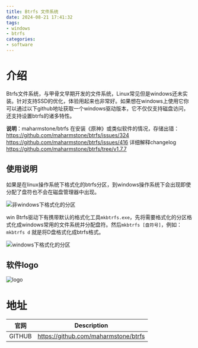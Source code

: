 ```yaml
---
title: Btrfs 文件系统
date: 2024-08-21 17:41:32
tags:
- windows
- btrfs
categories:
- software
---
```


# 介绍

Btrfs文件系统，与甲骨文早期开发的文件系统，Linux常见但是windows还未实装。针对支持SSD的优化，体验用起来也非常好。如果想在windows上使用它你可以通过以下github地址获取一个windows驱动版本，它不仅仅支持磁盘访问，还支持设置btrfs的诸多特性。
<!-- more -->
**说明**：maharmstone/btrfs 在安装《原神》或类似软件的情况，存储出错： https://github.com/maharmstone/btrfs/issues/324 https://github.com/maharmstone/btrfs/issues/416 详细解释changelog https://github.com/maharmstone/btrfs/tree/v1.7.7

## 使用说明

如果是在linux操作系统下格式化的btrfs分区，到windows操作系统下会出现即使分配了盘符也不会在磁盘管理器中出现。

![非windows下格式化的分区](https://drive.ljzd.link/api/raw/?path=/Images/blog/QQ20241219-000850.png&odpt=f68a9f95c330098a55256b6d2d21ff1901798a4b6b132b3ab94d33c0ba017543&proxy=true)

win Btrfs驱动下有携带默认的格式化工具`mkbtrfs.exe`，先将需要格式化的分区格式化成windows常用的文件系统并分配盘符。然后`mkbtrfs [盘符号]`，例如： `mkbtrfs d` 就是将D盘格式化成btrfs格式。

![windows下格式化的分区](https://drive.ljzd.link/api/raw/?path=/Images/blog/QQ20241219-000923.png&odpt=f68a9f95c330098a55256b6d2d21ff1901798a4b6b132b3ab94d33c0ba017543&proxy=true)


## 软件logo

![logo](https://drive.ljzd.link/api/raw/?path=/Images/blog/t0198eafb93bfc8bb83.png&odpt=f68a9f95c330098a55256b6d2d21ff1901798a4b6b132b3ab94d33c0ba017543&proxy=true)

# 地址
| 官网      | Description |
| ----------- | ----------- |
| GITHUB      | https://github.com/maharmstone/btrfs |
